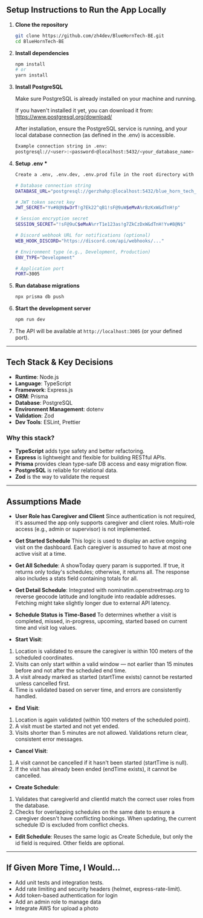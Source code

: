## Setup Instructions to Run the App Locally

1. **Clone the repository**

   ```bash
   git clone https://github.com/zh4dev/BlueHornTech-BE.git
   cd BlueHornTech-BE
   ```

2. **Install dependencies**

   ```bash
   npm install
   # or
   yarn install
   ```

3. **Install PostgreSQL**

   Make sure PostgreSQL is already installed on your machine and running.

   If you haven't installed it yet, you can download it from:
   https://www.postgresql.org/download/

   After installation, ensure the PostgreSQL service is running, and your local database connection (as defined in the .env) is accessible.

   ```bash
   Example connection string in .env:
   postgresql://<user>:<password>@localhost:5432/<your_database_name>
   ```

4. **Setup .env \***

   ```bash
   Create a .env, .env.dev, .env.prod file in the root directory with the following example values:

   # Database connection string
   DATABASE_URL="postgresql://gerzhahp:@localhost:5432/blue_horn_tech_dev"

   # JWT token secret key
   JWT_SECRET="Yv#8@N$w3rT!g7Ek22^qB1!sF@9uW$eMvA%rBzKxW&dTnH!p"

   # Session encryption secret
   SESSION_SECRET="!sF@9uC$eMvA%rrT1e123as!g7ZkCzDxW&dTnH!Yv#8@N$"

   # Discord webhook URL for notifications (optional)
   WEB_HOOK_DISCORD="https://discord.com/api/webhooks/..."

   # Environment type (e.g., Development, Production)
   ENV_TYPE="Development"

   # Application port
   PORT=3005
   ```

5. **Run database migrations**

   ```bash
   npx prisma db push
   ```

6. **Start the development server**

   ```bash
   npm run dev
   ```

7. The API will be available at `http://localhost:3005` (or your defined port).

---

## Tech Stack & Key Decisions

- **Runtime**: Node.js
- **Language**: TypeScript
- **Framework**: Express.js
- **ORM**: Prisma
- **Database**: PostgreSQL
- **Environment Management**: dotenv
- **Validation**: Zod
- **Dev Tools**: ESLint, Prettier

### Why this stack?

- **TypeScript** adds type safety and better refactoring.
- **Express** is lightweight and flexible for building RESTful APIs.
- **Prisma** provides clean type-safe DB access and easy migration flow.
- **PostgreSQL** is reliable for relational data.
- **Zod** is the way to validate the request

---

## Assumptions Made

- **User Role has Caregiver and Client**
  Since authentication is not required, it's assumed the app only supports caregiver and client roles. Multi-role access (e.g., admin or supervisor) is not implemented.

- **Get Started Schedule**
  This logic is used to display an active ongoing visit on the dashboard. Each caregiver is assumed to have at most one active visit at a time.

- **Get All Schedule**:
  A showToday query param is supported. If true, it returns only today's schedules; otherwise, it returns all. The response also includes a stats field containing totals for all.

- **Get Detail Schedule**:
  Integrated with nominatim.openstreetmap.org to reverse geocode latitude and longitude into readable addresses. Fetching might take slightly longer due to external API latency.

- **Schedule Status is Time-Based**
  To determines whether a visit is completed, missed, in-progress, upcoming, started based on current time and visit log values.

- **Start Visit**:

1. Location is validated to ensure the caregiver is within 100 meters of the scheduled coordinates.
2. Visits can only start within a valid window — not earlier than 15 minutes before and not after the scheduled end time.
3. A visit already marked as started (startTime exists) cannot be restarted unless cancelled first.
4. Time is validated based on server time, and errors are consistently handled.

- **End Visit**:

1. Location is again validated (within 100 meters of the scheduled point).
2. A visit must be started and not yet ended.
3. Visits shorter than 5 minutes are not allowed. Validations return clear, consistent error messages.

- **Cancel Visit**:

1. A visit cannot be cancelled if it hasn't been started (startTime is null).
2. If the visit has already been ended (endTime exists), it cannot be cancelled.

- **Create Schedule**:

1. Validates that caregiverId and clientId match the correct user roles from the database.
2. Checks for overlapping schedules on the same date to ensure a caregiver doesn't have conflicting bookings. When updating, the current schedule ID is excluded from conflict checks.

- **Edit Schedule**:
  Reuses the same logic as Create Schedule, but only the id field is required. Other fields are optional.

---

## If Given More Time, I Would...

- Add unit tests and integration tests.
- Add rate limiting and security headers (helmet, express-rate-limit).
- Add token-based authentication for login
- Add an admin role to manage data
- Integrate AWS for upload a photo
